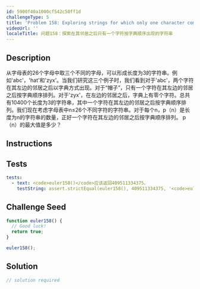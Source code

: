 ```yaml
---
id: 5900f40a1000cf542c50ff1d
challengeType: 5
title: 'Problem 158: Exploring strings for which only one character comes lexicographically after its neighbour to the left'
videoUrl: ''
localeTitle: 问题158：探索在其邻居之后只有一个字符按字典顺序出现的字符串
---
```


## Description
<section id="description">从字母表的26个字母中取三个不同的字母，可以形成长度为3的字符串。例如&#39;abc&#39;，&#39;hat&#39;和&#39;zyx&#39;。当我们研究这三个例子时，我们看到对于&#39;abc&#39;，两个字符在其左边的邻居之后以字典方式出现。对于“帽子”，只有一个字符在其左边的邻居之后按字典顺序排列。对于&#39;zyx&#39;，在左边的邻居之后，字典上有零个字符。总共有10400个长度为3的字符串，其中一个字符在其左边的邻居之后按字典顺序排列。我们现在考虑字母表中n≤26个不同字符的字符串。对于每个n，p（n）是长度为n的字符串的数量，正好一个字符在其左边的邻居之后按字典顺序排列。 p（n）的最大值是多少？ </section>

## Instructions
<section id="instructions">
</section>

## Tests
<section id='tests'>

```yml
tests:
  - text: <code>euler158()</code>应该返回409511334375。
    testString: assert.strictEqual(euler158(), 409511334375, '<code>euler158()</code> should return 409511334375.');

```

</section>

## Challenge Seed
<section id='challengeSeed'>

<div id='js-seed'>

```js
function euler158() {
  // Good luck!
  return true;
}

euler158();

```

</div>



</section>

## Solution
<section id='solution'>

```js
// solution required
```
</section>
